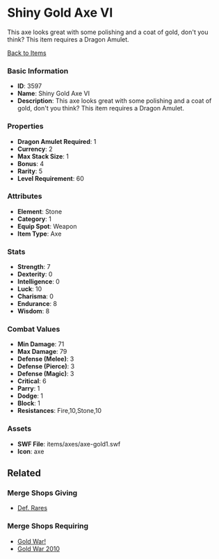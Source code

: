 # Shiny Gold Axe VI

This axe looks great with some polishing and a coat of gold, don't you think? This item requires a Dragon Amulet.

[Back to Items](../items.md)

### Basic Information

- **ID**: 3597
- **Name**: Shiny Gold Axe VI
- **Description**: This axe looks great with some polishing and a coat of gold, don&#039;t you think? This item requires a Dragon Amulet.

### Properties

- **Dragon Amulet Required**: 1
- **Currency**: 2
- **Max Stack Size**: 1
- **Bonus**: 4
- **Rarity**: 5
- **Level Requirement**: 60

### Attributes

- **Element**: Stone
- **Category**: 1
- **Equip Spot**: Weapon
- **Item Type**: Axe

### Stats

- **Strength**: 7
- **Dexterity**: 0
- **Intelligence**: 0
- **Luck**: 10
- **Charisma**: 0
- **Endurance**: 8
- **Wisdom**: 8

### Combat Values

- **Min Damage**: 71
- **Max Damage**: 79
- **Defense (Melee)**: 3
- **Defense (Pierce)**: 3
- **Defense (Magic)**: 3
- **Critical**: 6
- **Parry**: 1
- **Dodge**: 1
- **Block**: 1
- **Resistances**: Fire,10,Stone,10

### Assets

- **SWF File**: items/axes/axe-gold1.swf
- **Icon**: axe

## Related

### Merge Shops Giving

- [Def. Rares](../merge-shops/4-def-rares.md)

### Merge Shops Requiring

- [Gold War!](../merge-shops/37-gold-war.md)
- [Gold War 2010](../merge-shops/64-gold-war-2010.md)


